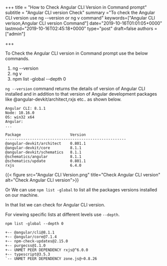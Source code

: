 +++
title = "How to Check Angular CLI Version in Command prompt"
subtitle = "Angular CLI version Check"
summary ="To check the Angular CLI version use ng --version or ng v command"
keywords=["Angular CLI verison,Angular CLI version Command"]
date="2019-10-16T01:01:05+0000"
lastmod="2019-10-16T02:45:18+0000"
type="post"
draft=false
authors = ["admin"]

+++

To Check the Angular CLI version in Command prompt use the below commands.

1. ng --version
2. ng v
3. npm list -global --depth 0

`ng --version` command returns the details of version of Angular CLI installed and in addition to that version of Angular development packages like @angular-devkit/architect,rxjs etc.. as shown below.

```
Angular CLI: 8.1.1
Node: 10.16.0
OS: win32 x64
Angular:
...

Package                      Version
------------------------------------------------------
@angular-devkit/architect    0.801.1
@angular-devkit/core         8.1.1
@angular-devkit/schematics   8.1.1
@schematics/angular          8.1.1
@schematics/update           0.801.1
rxjs                         6.4.0
```
{{< figure src="Angular CLI Version.png" title="Check Angular CLI version" alt="Check Angular CLI version">}}

Or We can use `npm list -global` to list all the packages versions installed on our machine. 

In that list we can check for Angular CLI version. 

For viewing specific lists at different levels use `--depth`.

```
npm list -global --depth 0

+-- @angular/cli@8.1.1
+-- @angular/core@7.1.4
+-- npm-check-updates@2.15.0
+-- purgecss@1.1.0
+-- UNMET PEER DEPENDENCY rxjs@^6.0.0
+-- typescript@3.5.3
`-- UNMET PEER DEPENDENCY zone.js@~0.8.26
```
